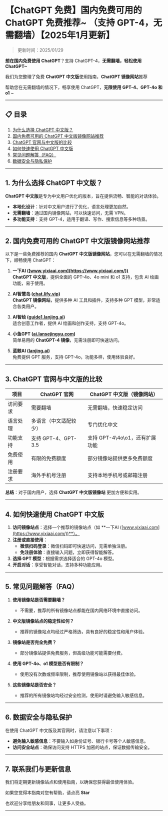 # 【ChatGPT 免费】国内免费可用的 ChatGPT 免费推荐~ （支持 GPT-4，无需翻墙）【2025年1月更新】 

> 更新时间：2025/01/29

**想在国内免费使用 ChatGPT**？支持 ChatGPT-4，**无需翻墙，轻松使用 ChatGPT~**

我们为您整理了免费 **ChatGPT 中文版**使用指南，**ChatGPT 镜像网站**推荐

帮助您在无需翻墙的情况下，畅享使用 ChatGPT，**无限使用 GPT-4、GPT-4o 和 o1** ~

---

## 📋 目录

1. [为什么选择 ChatGPT 中文版？](#1-为什么选择-chatgpt-中文版)
2. [国内免费可用的 ChatGPT 中文版镜像网站推荐](#2-国内免费可用的-chatgpt-中文版镜像网站推荐)
3. [ChatGPT 官网与中文版的比较](#3-chatgpt-官网与中文版的比较)
4. [如何快速使用 ChatGPT 中文版](#4-如何快速使用-chatgpt-中文版)
5. [常见问题解答（FAQ）](#5-常见问题解答-faq)
6. [数据安全与隐私保护](#6-数据安全与隐私保护)

---

## 1. 为什么选择 ChatGPT 中文版？

**ChatGPT 中文版**是专为中文用户优化的版本，旨在提供流畅、智能的对话体验。

- **本地化设计**：针对中文用户进行了优化，语言处理更加自然。
- **无需翻墙**：通过国内镜像网站，可以快速访问，无需 VPN。
- **多功能支持**：支持 GPT-4，适用于翻译、写作、搜索信息等多种场景。

---

## 2. 国内免费可用的 ChatGPT 中文版镜像网站推荐

以下是一些免费推荐的国内 **ChatGPT 中文版镜像网站**，您可以在无需翻墙的情况下，顺畅使用 ChatGPT：

1. **一下AI ([www.yixiaai.com](https://www.yixiaai.com/))**  
   **ChatGPT 中文版**，提供全面的 GPT-4o、4o mini 和 o1 支持，包含 AI 绘画功能，易于使用。

2. **AI智慧岛 ([chat.lify.vip](https://chat.lify.vip/))**  
   **ChatGPT 镜像网站**，提供多种 AI 工具和插件，支持多种 GPT 模型，非常适合各类用户。

3. **AI智绘 ([guide1.lanjing.ai](https://guide1.lanjing.ai/))**  
   适合创意工作者，提供 AI 绘画和创作支持，支持 GPT-4o。

4. **小鱼GPT ([ai.lansejingyu.com](https://ai.lansejingyu.com/))**  
   简单易用的 **ChatGPT-4 镜像**，无需注册即可快速访问。

5. **蓝鲸AI ([lanjing.ai](https://lanjing.ai/))**  
   免费提供 GPT 服务，支持 GPT-4o，功能多样，使用体验良好。

---

## 3. ChatGPT 官网与中文版的比较

| 项目            | ChatGPT 官网                     | ChatGPT 中文版（镜像网站）         |
|-----------------|---------------------------------|-----------------------------------|
| 访问要求        | 需要翻墙                        | 无需翻墙，快速稳定访问            |
| 语言处理        | 多语言（中文适配较少）           | 专门优化中文                      |
| 功能支持        | 支持 GPT-4、GPT-3.5              | 支持 GPT-4\4o\o1，还有扩展功能  |
| 免费使用        | 有限的免费额度                  | 部分镜像站提供更多免费额度        |
| 注册要求        | 海外手机号注册                  | 支持本地手机号或邮箱注册          |

**总结**：对于国内用户，选择 **ChatGPT 中文版镜像站** 更加方便和实用。

---

## 4. 如何快速使用 ChatGPT 中文版

1. **访问镜像站点**：选择一个推荐的镜像站点（如 **一下AI ([www.yixiaai.com](https://www.yixiaai.com/))**）。
2. **注册或直接使用**：
   - **微信扫码登录**：微信扫码即可快速访问，无需单独注册。
   - **免注册体验**：直接输入问题，立即获得智能解答。
3. **选择 GPT 模型**：根据需求选择适合的 GPT-4o 模型。
4. **开启对话**：享受智能对话，支持多种功能应用。

---

## 5. 常见问题解答（FAQ）

1. **使用镜像站是否需要翻墙？**
   - 不需要，推荐的所有镜像站点都能在国内网络环境中直接访问。

2. **中文版镜像站点的稳定性如何？**
   - 推荐的镜像站点均经过严格筛选，具有良好的稳定性和用户体验。

3. **镜像站是否完全免费？**
   - 部分镜像站提供免费服务，但高级功能可能需要付费。

4. **使用 GPT-4o、o1 模型是否有限制？**
   - 使用没有次数或频率限制，推荐使用镜像站以获得最佳体验。

5. **这些镜像站是否安全？**
   - 推荐的所有镜像站均经过安全检测，使用时请避免输入敏感信息。

---

## 6. 数据安全与隐私保护

在使用 ChatGPT 中文版及其官网时，请注意以下事项：

- **避免输入敏感信息**：不要输入如身份证号、银行卡号等个人敏感信息。
- **访问安全站点**：确保访问支持 HTTPS 加密的站点，保证数据传输安全。

---

## 7. 联系我们与更新信息

我们将定期更新镜像站点和使用指南，以确保您获得最佳使用体验。

如果您觉得本指南对您有帮助，请点亮 **Star**

也欢迎分享给朋友和同事，让更多人受益。

---
